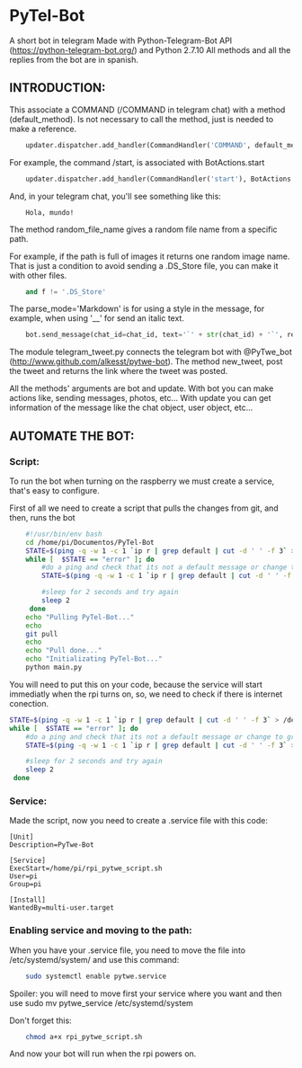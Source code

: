 # PyTel-Bot
A short bot in telegram
Made with Python-Telegram-Bot API (https://python-telegram-bot.org/) and Python 2.7.10
All methods and all the replies from the bot are in spanish.
## INTRODUCTION:    


This associate a COMMAND (/COMMAND in telegram chat) with a method (default_method). Is not necessary to
call the method, just is needed to make a reference.
```python
    updater.dispatcher.add_handler(CommandHandler('COMMAND', default_method)
```


For example, the command /start, is associated with BotActions.start
```python
    updater.dispatcher.add_handler(CommandHandler('start'), BotActions.start)
```
And, in your telegram chat, you'll see something like this:

```
    Hola, mundo!
```
The method random_file_name gives a random file name from a specific path.

For example, if the path is full of images
it returns one random image name.
That is just a condition to avoid sending a .DS_Store file, you can make it with other files.
```python
    and f != '.DS_Store'
```

The parse_mode='Markdown' is for using a style in the message, for example, when using '__' for send an italic text.

```python
    bot.send_message(chat_id=chat_id, text='`' + str(chat_id) + '`', reply_to_message_id=update.message.message_id, parse_mode='Markdown')
```

The module telegram_tweet.py connects the telegram bot with @PyTwe_bot (http://www.github.com/alkesst/pytwe-bot).
The method new_tweet, post the tweet and returns the link where the tweet was posted.

All the methods' arguments are bot and update. With bot you can make actions like, sending messages, photos, etc...
With update you can get information of the message like the chat object, user object, etc...



## AUTOMATE THE BOT:

### Script:

To run the bot when turning on the raspberry we must create a service, that's easy to configure.

First of all we need to create a script that pulls the changes from git, and then, runs the bot
```sh
    #!/usr/bin/env bash
    cd /home/pi/Documentos/PyTel-Bot
    STATE=$(ping -q -w 1 -c 1 `ip r | grep default | cut -d ' ' -f 3` > /dev/null && echo ok || echo error)
    while [  $STATE == "error" ]; do
        #do a ping and check that its not a default message or change to grep for something else
        STATE=$(ping -q -w 1 -c 1 `ip r | grep default | cut -d ' ' -f 3` > /dev/null && echo ok || echo error)

        #sleep for 2 seconds and try again
        sleep 2
     done
    echo "Pulling PyTel-Bot..."
    echo
    git pull
    echo
    echo "Pull done..."
    echo "Initializating PyTel-Bot..."
    python main.py

```


You will need to put this on your code, because the service will start immediatly when the rpi turns on, so, we need to
check if there is internet conection.
```sh
STATE=$(ping -q -w 1 -c 1 `ip r | grep default | cut -d ' ' -f 3` > /dev/null && echo ok || echo error)
while [  $STATE == "error" ]; do
    #do a ping and check that its not a default message or change to grep for something else
    STATE=$(ping -q -w 1 -c 1 `ip r | grep default | cut -d ' ' -f 3` > /dev/null && echo ok || echo error)

    #sleep for 2 seconds and try again
    sleep 2
 done
```

### Service:

Made the script, now you need to create a .service file with this code:
```
[Unit]
Description=PyTwe-Bot

[Service]
ExecStart=/home/pi/rpi_pytwe_script.sh
User=pi
Group=pi

[Install]
WantedBy=multi-user.target

```

### Enabling service and moving to the path:

When you have your .service file, you need to move the file into /etc/systemd/system/ and use this command:
```sh
    sudo systemctl enable pytwe.service
```

Spoiler: you will need to move first your service where you want and then use sudo mv pytwe_service /etc/systemd/system

Don't forget this:
```sh
    chmod a+x rpi_pytwe_script.sh
```

And now your bot will run when the rpi powers on.
